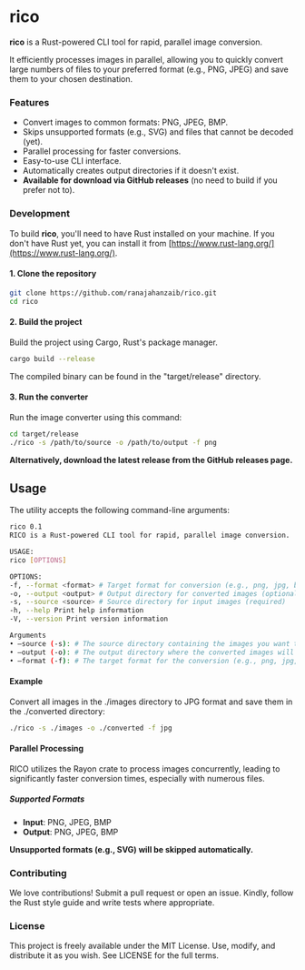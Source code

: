 # rico

**rico** is a Rust-powered CLI tool for rapid, parallel image conversion.

It efficiently processes images in parallel, allowing you to quickly convert large numbers of files to your preferred format (e.g., PNG, JPEG) and save them to your chosen destination.

### Features

- Convert images to common formats: PNG, JPEG, BMP.
- Skips unsupported formats (e.g., SVG) and files that cannot be decoded (yet).
- Parallel processing for faster conversions.
- Easy-to-use CLI interface.
- Automatically creates output directories if it doesn't exist.
- **Available for download via GitHub releases** (no need to build if you prefer not to).

### Development

To build **rico**, you'll need to have Rust installed on your machine. If you don't have Rust yet, you can install it from [https://www.rust-lang.org/](https://www.rust-lang.org/).

#### 1. Clone the repository

```sh
git clone https://github.com/ranajahanzaib/rico.git
cd rico
```

#### 2. Build the project

Build the project using Cargo, Rust's package manager.

```sh
cargo build --release
```

The compiled binary can be found in the "target/release" directory.

#### 3. Run the converter

Run the image converter using this command:

```sh
cd target/release
./rico -s /path/to/source -o /path/to/output -f png
```

**Alternatively, download the latest release from the GitHub releases page.**

## Usage

The utility accepts the following command-line arguments:

```sh
rico 0.1
RICO is a Rust-powered CLI tool for rapid, parallel image conversion.

USAGE:
rico [OPTIONS]

OPTIONS:
-f, --format <format> # Target format for conversion (e.g., png, jpg, bmp) [default: png]
-o, --output <output> # Output directory for converted images (optional, defaults to source directory)
-s, --source <source> # Source directory for input images (required)
-h, --help Print help information
-V, --version Print version information

Arguments
• –source (-s): # The source directory containing the images you want to convert (required).
• –output (-o): # The output directory where the converted images will be saved (optional, defaults to the source directory).
• –format (-f): # The target format for the conversion (e.g., png, jpg, bmp). The default format is png.
```

#### Example

Convert all images in the ./images directory to JPG format and save them in the ./converted directory:

```sh
./rico -s ./images -o ./converted -f jpg
```

#### Parallel Processing

RICO utilizes the Rayon crate to process images concurrently, leading to significantly faster conversion times, especially with numerous files.

##### Supported Formats

- **Input**: PNG, JPEG, BMP
- **Output**: PNG, JPEG, BMP

**Unsupported formats (e.g., SVG) will be skipped automatically.**

### Contributing

We love contributions! Submit a pull request or open an issue. Kindly, follow the Rust style guide and write tests where appropriate.

### License

This project is freely available under the MIT License. Use, modify, and distribute it as you wish. See LICENSE for the full terms.
